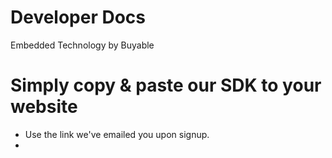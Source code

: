 # Developer Docs
Embedded Technology by Buyable
# Simply copy & paste our SDK to your website
 - Use the link we've emailed you upon signup.
 - 
